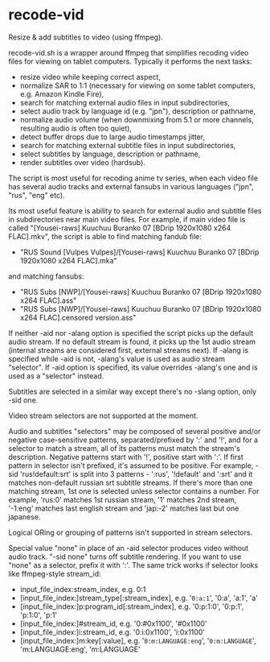 # recode-vid
Resize &amp; add subtitles to video (using ffmpeg).

recode-vid.sh is a wrapper around ffmpeg that simplifies recoding video
files for viewing on tablet computers. Typically it performs the next
tasks:
* resize video while keeping correct aspect,
* normalize SAR to 1:1 (necessary for viewing on some tablet
  computers, e.g. Amazon Kindle Fire),
* search for matching external audio files in input subdirectories,
* select audio track by language id (e.g. "jpn"), description or
  pathname,
* normalize audio volume (when downmixing from 5.1 or more channels,
  resulting audio is often too quiet),
* detect buffer drops due to large audio timestamps jitter,
* search for matching external subtitle files in input subdirectories,
* select subtitles by language, description or pathname,
* render subtitles over video (hardsub).

The script is most useful for recoding anime tv series, when each video
file has several audio tracks and external fansubs in various languages
("jpn", "rus", "eng" etc).

Its most useful feature is ability to search for external audio and
subtitle files in subdirectories near main video files. For example, if
main video file is called
"[Yousei-raws] Kuuchuu Buranko 07 [BDrip 1920x1080 x264 FLAC].mkv",
the script is able to find matching fandub file:
* "RUS Sound [Vulpes Vulpes]/[Yousei-raws] Kuuchuu Buranko 07 [BDrip 1920x1080 x264 FLAC].mka"

and matching fansubs:
* "RUS Subs [NWP]/[Yousei-raws] Kuuchuu Buranko 07 [BDrip 1920x1080 x264 FLAC].ass"
* "RUS Subs [NWP]/[Yousei-raws] Kuuchuu Buranko 07 [BDrip 1920x1080 x264 FLAC].censored version.ass"

If neither -aid nor -alang option is specified the script picks up the
default audio stream. If no default stream is found, it picks up the
1st audio stream (internal streams are considered first, external
streams next). If -alang is specified while -aid is not, -alang's value
is used as audio stream "selector". If -aid option is specified, its
value overrides -alang's one and is used as a "selector" instead.

Subtitles are selected in a similar way except there's no -slang
option, only -sid one.

Video stream selectors are not supported at the moment.

Audio and subtitles "selectors" may be composed of several positive
and/or negative case-sensitive patterns, separated/prefixed by ':' and
'!', and for a selector to match a stream, all of its patterns must
match the stream's description. Negative patterns start with '!',
positive start with ':'. If first pattern in selector isn't prefixed,
it's assumed to be positive.  For example, -sid 'rus!default:srt' is
split into 3 patterns - ':rus', '!default' and ':srt' and it matches
non-default russian srt subtitle streams. If there's more than one
matching stream, 1st one is selected unless selector contains a number.
For example, 'rus:0' matches 1st russian stream, '1' matches 2nd
stream, '-1:eng' matches last english stream and 'jap:-2' matches last
but one japanese.

Logical ORing or grouping of patterns isn't supported in stream
selectors.

Special value "none" in place of an -aid selector produces video
without audio track. "-sid none" turns off subtitle rendering. If you
want to use "none" as a selector, prefix it with ':'. The same trick
works if selector looks like ffmpeg-style stream\_id:
* input\_file\_index:stream\_index, e.g. 0:1
* [input\_file\_index:]stream\_type[:stream\_index], e.g. '`0:a:1`',
  '0:a', 'a:1', 'a'
* [input\_file\_index:]p:program\_id[:stream\_index], e.g. '0:p:1:0',
  '0:p:1', 'p:1:0', 'p:1'
* [input\_file\_index:]#stream\_id, e.g. '0:#0x1100', '#0x1100'
* [input\_file\_index:]i:stream\_id, e.g. '0:i:0x1100', 'i:0x1100'
* [input\_file\_index:]m:key[:value], e.g. '`0:m:LANGUAGE:eng`',
  '`0:m:LANGUAGE`', 'm:LANGUAGE:eng', 'm:LANGUAGE'
